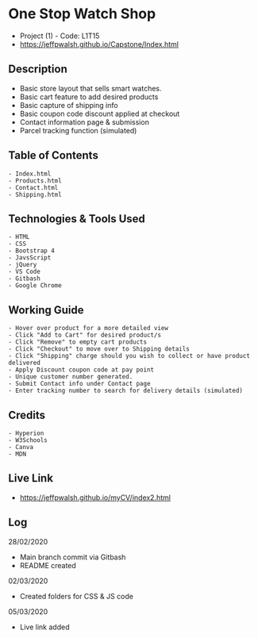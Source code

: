 # One Stop Watch Shop
 - Project (1) - Code: L1T15 
 - https://jeffpwalsh.github.io/Capstone/Index.html
 
 ## Description
 - Basic store layout that sells smart watches.
 - Basic cart feature to add desired products
 - Basic capture of shipping info
 - Basic coupon code discount applied at checkout
 - Contact information page & submission 
 - Parcel tracking function (simulated)
 
## Table of Contents
``` 
- Index.html
- Products.html
- Contact.html
- Shipping.html
```
    
## Technologies & Tools Used
``` 
- HTML
- CSS
- Bootstrap 4
- JavsScript
- jQuery
- VS Code
- Gitbash
- Google Chrome
```
    
## Working Guide
  
 ``` 
- Hover over product for a more detailed view
- Click "Add to Cart" for desired product/s
- Click "Remove" to empty cart products
- Click "Checkout" to move over to Shipping details
- Click "Shipping" charge should you wish to collect or have product delivered
- Apply Discount coupon code at pay point
- Unique customer number generated.
- Submit Contact info under Contact page
- Enter tracking number to search for delivery details (simulated)

```
     
## Credits

``` 
- Hyperion
- W3Schools
- Canva
- MDN

```
## Live Link

- https://jeffpwalsh.github.io/myCV/index2.html
  
 ## Log
 28/02/2020
 
- Main branch commit via Gitbash
- README created

 02/03/2020
 
 - Created folders for CSS & JS code
 
 05/03/2020
 
 - Live link added


  
 
 
  
 
 
